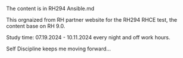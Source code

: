 The content is in RH294 Ansible.md

This orgnaized from RH partner website for the RH294 RHCE test, the content base on RH 9.0.

Study time: 07.19.2024 - 10.11.2024 every night and off work hours.

Self Discipline keeps me moving forward...
